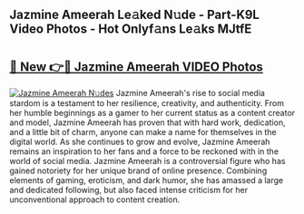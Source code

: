 ## Jazmine Ameerah Le𝚊ked N𝚞de - Part-K9L Video Photos - Hot Onlyf𝚊ns Le𝚊ks MJtfE

# <h2><a href="http://ac45043.deff.icu/?id=Jazmine+Ameerah">🔗 New 👉🔴 Jazmine Ameerah VIDEO Photos</a></h2>

[![Jazmine Ameerah N𝚞des](https://i.imgur.com/rIISA9y.gif)](http://ac45043.deff.icu/?id=Jazmine+Ameerah)
Jazmine Ameerah's rise to social media stardom is a testament to her resilience, creativity, and authenticity. From her humble beginnings as a gamer to her current status as a content creator and model, Jazmine Ameerah has proven that with hard work, dedication, and a little bit of charm, anyone can make a name for themselves in the digital world. As she continues to grow and evolve, Jazmine Ameerah remains an inspiration to her fans and a force to be reckoned with in the world of social media. Jazmine Ameerah is a controversial figure who has gained notoriety for her unique brand of online presence. Combining elements of gaming, eroticism, and dark humor, she has amassed a large and dedicated following, but also faced intense criticism for her unconventional approach to content creation.
